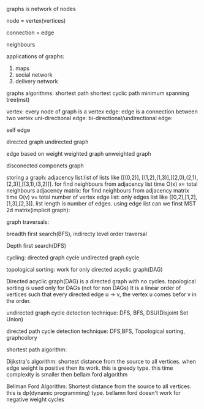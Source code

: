 graphs is network of nodes

node = vertex(vertices)

connection = edge

neighbours


applications of graphs:
1. maps
2. social network
3. delivery network

graphs algorithms:
shortest path
shortest cyclic path
minimum spanning tree(mst)


vertex: every node of graph is a vertex
edge: edge is a connection between two vertex
uni-directional edge:
bi-directional/undirectional edge:

self edge


directed graph
undirected graph

edge based on weight
weighted graph
unweighted graph 

disconected componets graph


storing a graph:
adjacency list:list of lists like [[(0,2)], [(1,2),(1,3)],[(2,0),(2,1),(2,3)],[(3,1),(3,2)]]. for find neighbours from adjacency list time O(x)  x= total neighbours
adjacency matrix:  for find neighbours from adjacency matrix time O(v)  v= total number of vertex
edge list: only edges list like [[0,2],[1,2],[1,3],[2,3]]. list length is number of edges. using edge list can we finst MST
2d matrix(implicit graph):



graph traversals:

breadth first search(BFS), indirecty level order traversal

Depth first search(DFS)

cycling:
directed graph cycle
undirected graph cycle


topological sorting:
work for only directed acyclic graph(DAG)

Directed acyclic graph(DAG) is a directed graph with no cycles. topological sorting is used only for DAGs (not for non DAGs)
It is a linear order of vertices such that every directed edge u -> v, the vertex u comes befor v in the order.



undirected graph cycle detection technique: DFS, BFS, DSU(Disjoint Set Union)

directed path cycle detection technique: DFS,BFS, Topological sorting, graphcolory


shortest path algorithm:

Dijkstra's algorithm: shortest distance from the source to all vertices. when edge weight is positive then its work. this is greedy type. this time complexity is smaller then bellam ford algorithm

Bellman Ford Algorithm: Shortest distance from the source to all vertices. this is dp(dynamic programming) type. bellamn ford doesn't work for negative weight cycles
